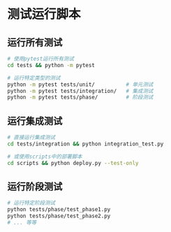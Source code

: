 # 测试运行脚本

## 运行所有测试
```bash
# 使用pytest运行所有测试
cd tests && python -m pytest

# 运行特定类型的测试
python -m pytest tests/unit/          # 单元测试
python -m pytest tests/integration/   # 集成测试
python -m pytest tests/phase/         # 阶段测试
```

## 运行集成测试
```bash
# 直接运行集成测试
cd tests/integration && python integration_test.py

# 或使用scripts中的部署脚本
cd scripts && python deploy.py --test-only
```

## 运行阶段测试
```bash
# 运行特定阶段测试
python tests/phase/test_phase1.py
python tests/phase/test_phase2.py
# ... 等等
```